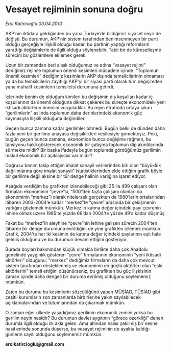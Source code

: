 # Vesayet rejiminin sonuna doğru

*Erol Katırcıoğlu 03.04.2010*

<div class="yazi"><p>AKP’nin iktidara geldiğinden bu yana Türkiye’de bildiğimiz siyaset seyri de değişti. Bu durumun, AKP’nin sistem tarafından benimsenmeyen bir parti olduğu gerçeğiyle ilişkili olduğu kadar, bu partinin yaptığı reformların yarattığı değişimlerle de ilgili olduğu söylenebilir. Tabii bir de küreselleşme sürecini bu gözlemlere eklemek gerek.</p>
<p>Uzun bir zamandan beri alışık olduğumuz ve adına “vesayet rejimi” dediğimiz rejimle toplumun önemli kesimleri mücadele içinde. “Toplumun önemli kesimleri” dediğimiz kesimlerin AKP dışında temsilcilerinin olmaması ya da bu temsilcilerin zayıflığı AKP’yi bir siyasi parti olarak tüm değişimden yana muhalif kesimlerin temsilcisi durumuna getirdi. </p>
<p>İçlerinde benim de olduğum kimileri bu değişimin dış koşulları kadar iç koşullarının da önemli olduğuna dikkat çekerek bu süreçte ekonomideki yeni iktisadi aktörlerin önemini vurguladılar. Bu rejim etrafında ortaya çıkan “gerilimlerin” aslında toplumun daha derinlerindeki ekonomik güç kaymasıyla ilişkili olduğuna değindiler.</p>
<p>Geçen bunca zamana kadar gerilimler bitmedi. Bugün belki de dünden daha fazla yeni bir gerilime anayasa değişiklikleri vesilesiyle girmekteyiz. Peki, bugün geçen bunca zamana, ekonomide bunca değişime rağmen, bu tansiyonu haklı gösterecek ekonomik bir çatışma toplumun dip akıntılarında sürmekte midir? Bir başka ifadeyle bugün toplumda gördüğümüz gerilimin makul ekonomik bir açıklayıcısı var mıdır?</p>
<p>Doğrusu benim takip ettiğim imalat sanayii verilerinden biri olan “büyüklük dağılımlarına göre imalat sanayii” istatistiklerinden elde ettiğim grafik böyle bir gerilime değil aksine bir tür denge halinin varlığına işaret ediyor.</p>
<p>Aşağıda verdiğim bu grafikten izlenebileceği gibi 25 ila 499 çalışanı olan firmaları ekonominin “çevre”si, “500”den fazla çalışanı olanları da ekonominin “merkez”i olarak nitelersek gerçekten de 1980’lerin ortalarından itibaren 2003-2004’e kadar “merkez”le “çevre” arasında bir çekişmenin varlığını gözlemek mümkün. Merkez’in katma değer içindeki payı çevrenin lehine olmak üzere 1985’te yüzde 66’dan 2004’te yüzde 49’a kadar düşmüş.</p>
<p>Fakat bu “merkez”in aleyhine “çevre”nin lehine gelişen sürecin 2004’ten itibaren bir denge durumuna evrildiğini de yine grafikten izlemek mümkün. Grafik, 2004’te her iki kesimin de katma değer içindeki paylarının eşit hale gelmiş olduğunu ve bu durumun devam ettiğini gösteriyor. </p>
<p>Burada boyları bakımından küçük olmakla birlikte daha çok Anadolu genelinde yaygınlık gösteren “çevre” firmalarının ekonominin “yeni iktisadi aktörleri” olduğunu; “merkez” dediğimiz firmaların da daha çok mevcut sistem tarafından desteklenmiş ve ekonominin en güçlü aktörleri olan “eski aktörlerini” temsil ettiğini düşünürseniz, bu grafikten bu güç ilişkisinin zaman içinde daha dengeli bir duruma evrilmiş olduğunu söylememiz mümkün.</p>
<p>Zaten bu durumu bu kesimlerin sözcülüğünü yapan MÜSİAD, TÜSİAD gibi çeşitli kurumların son zamanlarda birbirlerine yakın sayılabilecek açıklamalarından ve tutumlarından da çıkarmak mümkün. </p>
<p>O zaman eğer ülkede yaşadığımız gerilimin ekonomik zemini yoksa bu gerilim neyin nesidir? Bu durumun devlet aygıtının “görece özerkliği” denen durumla ilgili olduğu ilk akla gelen. Ama altından halısı çekilmiş bir nesne nasıl eninde sonunda düşerse, bu vesayet rejiminin de ayakta kaldığı günlerin sayılı olduğunu söylememiz mümkün.</p>
<p><b>erolkatircioglu@gmail.com</b></p></div>
